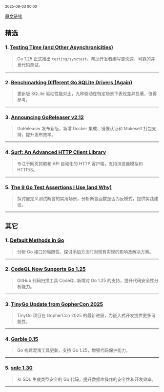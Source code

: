 <sub>2025-09-03 00:00</sub>


[原文链接](https://golangweekly.com/issues/568)


## 精选

### 1. [Testing Time (and Other Asynchronicities)](https://golangweekly.com/link/173622/rss)
> Go 1.25 正式推出 `testing/synctest`，帮助开发者编写更快速、可靠的并发代码测试。

---

### 2. [Benchmarking Different Go SQLite Drivers (Again)](https://golangweekly.com/link/173632/rss)
> 更新版 SQLite 驱动性能对比，九种驱动在特定场景下表现差异显著，值得参考。

---

### 3. [Announcing GoReleaser v2.12](https://golangweekly.com/link/173634/rss)
> GoReleaser 发布新版，新增 Docker 集成、镜像认证和 Makeself 打包支持，提升发布效率。

---

### 4. [Surf: An Advanced HTTP Client Library](https://golangweekly.com/link/173635/rss)
> 专注于网页抓取和 API 自动化的 HTTP 客户端，支持浏览器模拟和 HTTP/3。

---

### 5. [The 9 Go Test Assertions I Use (and Why)](https://golangweekly.com/link/173627/rss)
> 探讨自定义测试断言的实用场景，分析断言函数是否为反模式，提供实践建议。

---

## 其它

### 1. [Default Methods in Go](https://golangweekly.com/link/173623/rss)
> 分析 Go 接口的局限性，探讨添加方法时对现有实现的影响及解决方案。

---

### 2. [CodeQL Now Supports Go 1.25](https://golangweekly.com/link/173624/rss)
> GitHub 代码扫描工具 CodeQL 新增对 Go 1.25 的支持，提升代码安全性分析能力。

---

### 3. [TinyGo Update from GopherCon 2025](https://golangweekly.com/link/173625/rss)
> TinyGo 项目在 GopherCon 2025 的最新进展，为嵌入式开发提供更多可能性。

---

### 4. [Garble 0.15](https://golangweekly.com/link/173639/rss)
> Go 构建混淆工具更新，支持 Go 1.25，增强代码保护能力。

---

### 5. [sqlc 1.30](https://golangweekly.com/link/173644/rss)
> 从 SQL 生成类型安全的 Go 代码，提升数据库操作的安全性和开发效率。

---
    